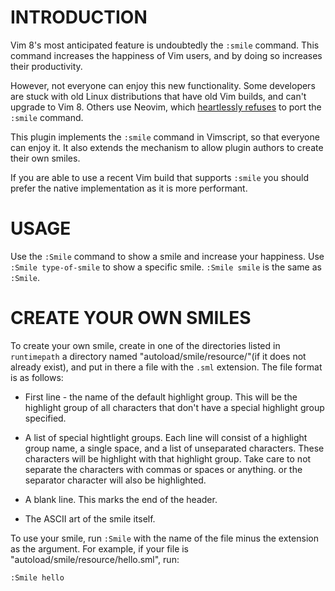 INTRODUCTION
============

Vim 8's most anticipated feature is undoubtedly the `:smile` command. This
command increases the happiness of Vim users, and by doing so increases their
productivity.

However, not everyone can enjoy this new functionality. Some developers are
stuck with old Linux distributions that have old Vim builds, and can't upgrade
to Vim 8. Others use Neovim, which [heartlessly
refuses](https://github.com/neovim/neovim/issues/5116) to port the `:smile`
command.

This plugin implements the `:smile` command in Vimscript, so that everyone can
enjoy it. It also extends the mechanism to allow plugin authors to create their
own smiles.

If you are able to use a recent Vim build that supports `:smile` you should
prefer the native implementation as it is more performant.


USAGE
=====

Use the `:Smile` command to show a smile and increase your happiness. Use
`:Smile type-of-smile` to show a specific smile. `:Smile smile` is the same
as `:Smile`.


CREATE YOUR OWN SMILES
======================

To create your own smile, create in one of the directories listed in
`runtimepath` a directory named "autoload/smile/resource/"(if it does not
already exist), and put in there a file with the `.sml` extension.  The file
format is as follows:

 - First line - the name of the default highlight group. This will be the
   highlight group of all characters that don't have a special highlight group
   specified.

 - A list of special hightlight groups. Each line will consist of a highlight
   group name, a single space, and a list of unseparated characters. These
   characters will be highlight with that highlight group.  Take care to not
   separate the characters with commas or spaces or anything.  or the
   separator character will also be highlighted.

 - A blank line. This marks the end of the header.

 - The ASCII art of the smile itself.

To use your smile, run `:Smile` with the name of the file minus the extension
as the argument.
For example, if your file is "autoload/smile/resource/hello.sml", run:
```vimscript
:Smile hello
```
